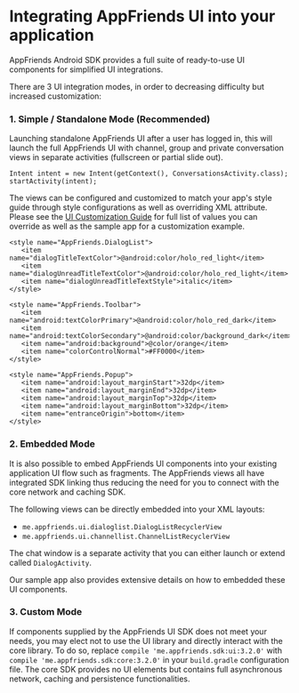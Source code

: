 # Integrating AppFriends UI into your application
AppFriends Android SDK provides a full suite of ready-to-use UI components for simplified UI integrations.

There are 3 UI integration modes, in order to decreasing difficulty but increased customization:
### 1. Simple / Standalone Mode (Recommended)
Launching standalone AppFriends UI after a user has logged in, this will launch the full AppFriends UI with channel, group and private conversation views in separate activities (fullscreen or partial slide out).
```
Intent intent = new Intent(getContext(), ConversationsActivity.class);
startActivity(intent);
```         

The views can be configured and customized to match your app's style guide through style configurations as well as overriding XML attribute. Please see the [UI Customization Guide](customization.md) for full list of values you can override as well as the sample app for a customization example.

```
<style name="AppFriends.DialogList">
   <item name="dialogTitleTextColor">@android:color/holo_red_light</item>
   <item name="dialogUnreadTitleTextColor">@android:color/holo_red_light</item>
   <item name="dialogUnreadTitleTextStyle">italic</item>
</style>

<style name="AppFriends.Toolbar">
   <item name="android:textColorPrimary">@android:color/holo_red_dark</item>
   <item name="android:textColorSecondary">@android:color/background_dark</item>
   <item name="android:background">@color/orange</item>
   <item name="colorControlNormal">#FF0000</item>
</style>

<style name="AppFriends.Popup">
   <item name="android:layout_marginStart">32dp</item>
   <item name="android:layout_marginEnd">32dp</item>
   <item name="android:layout_marginTop">32dp</item>
   <item name="android:layout_marginBottom">32dp</item>
   <item name="entranceOrigin">bottom</item>
</style>
```     

### 2. Embedded Mode
It is also possible to embed AppFriends UI components into your existing application UI flow such as fragments. The AppFriends views all have integrated SDK linking thus reducing the need for you to connect with the core network and caching SDK.

The following views can be directly embedded into your XML layouts:
- `me.appfriends.ui.dialoglist.DialogListRecyclerView`
- `me.appfriends.ui.channellist.ChannelListRecyclerView`

The chat window is a separate activity that you can either launch or extend called `DialogActivity`.

Our sample app also provides extensive details on how to embedded these UI components.

### 3. Custom Mode
If components supplied by the AppFriends UI SDK does not meet your needs, you may elect not to use the UI library and directly interact with the core library. To do so, replace `compile 'me.appfriends.sdk:ui:3.2.0'` with `compile 'me.appfriends.sdk:core:3.2.0'` in your `build.gradle` configuration file. The core SDK provides no UI elements but contains full asynchronous network, caching and persistence functionalities.
